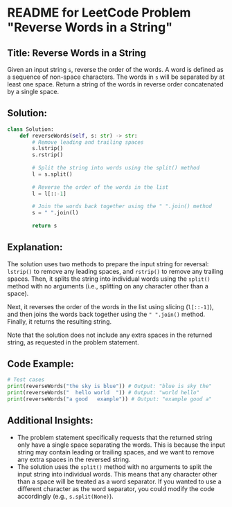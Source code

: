 README for LeetCode Problem "Reverse Words in a String"
=====================================================

Title: Reverse Words in a String
-----------------------------

Given an input string `s`, reverse the order of the words. A word is defined as a sequence of non-space characters. The words in `s` will be separated by at least one space. Return a string of the words in reverse order concatenated by a single space.

Solution:
---------

```python
class Solution:
    def reverseWords(self, s: str) -> str:
        # Remove leading and trailing spaces
        s.lstrip()
        s.rstrip()
        
        # Split the string into words using the split() method
        l = s.split()
        
        # Reverse the order of the words in the list
        l = l[::-1]
        
        # Join the words back together using the " ".join() method
        s = " ".join(l)
        
        return s
```

Explanation:
-----------

The solution uses two methods to prepare the input string for reversal: `lstrip()` to remove any leading spaces, and `rstrip()` to remove any trailing spaces. Then, it splits the string into individual words using the `split()` method with no arguments (i.e., splitting on any character other than a space).

Next, it reverses the order of the words in the list using slicing (`l[::-1]`), and then joins the words back together using the `" ".join()` method. Finally, it returns the resulting string.

Note that the solution does not include any extra spaces in the returned string, as requested in the problem statement.

Code Example:
--------------

```python
# Test cases
print(reverseWords("the sky is blue")) # Output: "blue is sky the"
print(reverseWords("  hello world  ")) # Output: "world hello"
print(reverseWords("a good   example")) # Output: "example good a"
```

Additional Insights:
------------------

* The problem statement specifically requests that the returned string only have a single space separating the words. This is because the input string may contain leading or trailing spaces, and we want to remove any extra spaces in the reversed string.
* The solution uses the `split()` method with no arguments to split the input string into individual words. This means that any character other than a space will be treated as a word separator. If you wanted to use a different character as the word separator, you could modify the code accordingly (e.g., `s.split(None)`).

